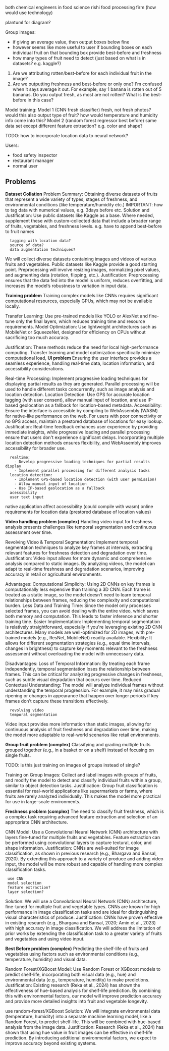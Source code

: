 <!-- SPDX-License-Identifier: zlib-acknowledgement -->

both chemical engineers in food science
rishi food processing firm (how would use technology)

plantuml for diagram?

Group images:
  - if giving an average value, then output boxes below fine
  - however seems like more useful to user if bounding boxes on each individual fruit
    on that bounding box provide best-before and freshness
  - how many types of fruit need to detect (just based on what is in datasets? e.g. kaggle?)

1. Are we attributing rotten/best-before for each individual fruit in the image?
2. Are we outputting freshness and best-before or only one?
I'm confused when it says average it out.
For example, say 1 banana is rotten out of 5 bananas.
Do you output fresh, as most are not rotten?
What is the best-before in this case?

Model training:
  Model 1 (CNN fresh classifier)
    fresh, not fresh photos?
    would this also output type of fruit?
    how would temperature and humidity info come into this?
  Model 2 (random forest regressor best before)
    same data set except different feature extraction? e.g. color and shape?

TODO: how to incorporate location data to neural network?

Users:
  - food safety inspector 
  - restaurant manager
  - normal user
## Problems
**Dataset Collation**
  Problem Summary:
Obtaining diverse datasets of fruits that represent a wide variety of types, stages of freshness, and environmental conditions (like temperature/humidity etc.)
IMPORTANT: how to tag data with numerical values, e.g. 3days before etc. 
  Solution and Justification: 
Use public datasets like Kaggle as a base. 
Where needed, supplement these with custom-collected data that include a broader range of fruits, vegetables, and freshness levels.
e.g. have to append best-before to fruit names

      tagging with location data?
      source of data?
      data augmentation techniques?

  We will collect diverse datasets containing images and videos of various fruits and vegetables. 
Public datasets like Kaggle provide a good starting point. 
Preprocessing will involve resizing images, normalizing pixel values, and augmenting data (rotation, flipping, etc.).
Justification: Preprocessing ensures that the data fed into the model is uniform, reduces overfitting, and increases the model’s robustness to variation in input data.

**Training problem**
Training complex models like CNNs requires significant computational resources, especially GPUs, which may not be available locally.

Transfer Learning: Use pre-trained models like YOLO or AlexNet and fine-tune only the final layers, which reduces training time and resource requirements.
Model Optimization: Use lightweight architectures such as MobileNet or SqueezeNet, designed for efficiency on CPUs without sacrificing too much accuracy.

Justification: These methods reduce the need for local high-performance computing. Transfer learning and model optimization specifically minimize computational load, 
**UI problem**
Ensuring the user interface provides a seamless experience, handling real-time data, location information, and accessibility considerations.

Real-time Processing: Implement progressive loading techniques for displaying partial results as they are generated. Parallel processing will be used to handle different tasks concurrently, such as image analysis and location detection.
Location Detection: Use GPS for accurate location tagging (with user consent), allow manual input of location, and use IP-based geolocation as a fallback for location-based metadata.
Accessibility: Ensure the interface is accessible by compiling to WebAssembly (WASM) for native-like performance on the web. For users with poor connectivity or no GPS access, maintain a prestored database of locations for easy lookup.
Justification: Real-time feedback enhances user experience by providing immediate insights, while progressive loading and parallel processing ensure that users don't experience significant delays. Incorporating multiple location detection methods ensures flexibility, and WebAssembly improves accessibility for broader use.

      realtime:
        - Develop progressive loading techniques for partial results display 
        - Implement parallel processing for different analysis tasks
      location detection:
        - Implement GPS-based location detection (with user permission)
        - Allow manual input of location
        - Use IP-based geolocation as a fallback
      acessibility
      user text input

   native application affect accessibility (could compile with wasm)
   online requirements for location data (prestored database of location values)

**Video handling problem (complex)**
Handling video input for freshness analysis presents challenges like temporal segmentation and continuous assessment over time.

Revolving Video & Temporal Segmentation: Implement temporal segmentation techniques to analyze key frames at intervals, extracting relevant features for freshness detection and degradation over time.
Justification: Video input allows for more dynamic and comprehensive analysis compared to static images. By analyzing videos, the model can adapt to real-time freshness and degradation scenarios, improving accuracy in retail or agricultural environments.

Advantages:
    Computational Simplicity: Using 2D CNNs on key frames is computationally less expensive than training a 3D CNN. Each frame is treated as a static image, so the model doesn’t need to learn temporal relationships between frames, reducing the complexity and computational burden.
    Less Data and Training Time: Since the model only processes selected frames, you can avoid dealing with the entire video, which saves both memory and computation. This leads to faster inference and shorter training time.
    Easier Implementation: Implementing temporal segmentation is relatively straightforward, especially if you're leveraging existing 2D CNN architectures. Many models are well-optimized for 2D images, with pre-trained models (e.g., ResNet, MobileNet) readily available.
    Flexibility: It allows for different segmentation strategies (e.g., equal time intervals, changes in brightness) to capture key moments relevant to the freshness assessment without overloading the model with unnecessary data.

Disadvantages:
    Loss of Temporal Information: By treating each frame independently, temporal segmentation loses the relationship between frames. This can be critical for analyzing progressive changes in freshness, such as subtle visual degradation that occurs over time.
    Reduced Contextual Understanding: The model will analyze individual frames without understanding the temporal progression. For example, it may miss gradual ripening or changes in appearance that happen over longer periods if key frames don’t capture these transitions effectively.


      revolving video
      temporal segmentation
Video input provides more information than static images, 
allowing for continuous analysis of fruit freshness and degradation over time, 
making the model more adaptable to real-world scenarios like retail environments.

**Group fruit problem (complex)**
Classifying and grading multiple fruits grouped together (e.g., in a basket or on a shelf) instead of focusing on single fruits.

TODO: is this just training on images of groups instead of single?

Training on Group Images: Collect and label images with groups of fruits, and modify the model to detect and classify individual fruits within a group, similar to object detection tasks.
Justification: Group fruit classification is essential for real-world applications like supermarkets or farms, where fruits are rarely analyzed individually. This makes the model more practical for use in large-scale environments.

**Freshness problem (complex)**
The need to classify fruit freshness, which is a complex task requiring advanced feature extraction and selection of an appropriate CNN architecture.

CNN Model: Use a Convolutional Neural Network (CNN) architecture with layers fine-tuned for multiple fruits and vegetables. Feature extraction can be performed using convolutional layers to capture textural, color, and shape information.
Justification: CNNs are well-suited for image classification, as shown in previous research (e.g., Bhargava and Bansal, 2020). By extending this approach to a variety of produce and adding video input, the model will be more robust and capable of handling more complex classification tasks.

     use CNN
     model selection
     feature extraction? 
     layer selection?
Solution: We will use a Convolutional Neural Network (CNN) architecture, fine-tuned for multiple fruit and vegetable types. CNNs are known for high performance in image classification tasks and are ideal for distinguishing visual characteristics of produce.
Justification: CNNs have proven effective in existing research (e.g., Bhargava and Bansal, 2020; Amin et al., 2023) with high accuracy in image classification. We will address the limitation of prior works by extending the classification task to a greater variety of fruits and vegetables and using video input.

**Best Before problem (complex)**
Predicting the shelf-life of fruits and vegetables using factors such as environmental conditions (e.g., temperature, humidity) and visual data.

Random Forest/XGBoost Model: Use Random Forest or XGBoost models to predict shelf-life, incorporating both visual data (e.g., hue) and environmental data (e.g., temperature, humidity) to make predictions.
Justification: Existing research (Reka et al., 2024) has shown the effectiveness of hue-based analysis for shelf-life prediction. By combining this with environmental factors, our model will improve prediction accuracy and provide more detailed insights into fruit and vegetable longevity.

  use random-forest/XGBoost
Solution: We will integrate environmental data (temperature, humidity) into a separate machine learning model, like a Random Forest, to predict shelf-life. This will be combined with hue-based analysis from the image data.
Justification: Research (Reka et al., 2024) has shown that using hue value in fruit images can be effective in shelf-life prediction. By introducing additional environmental factors, we expect to improve accuracy beyond existing systems.

